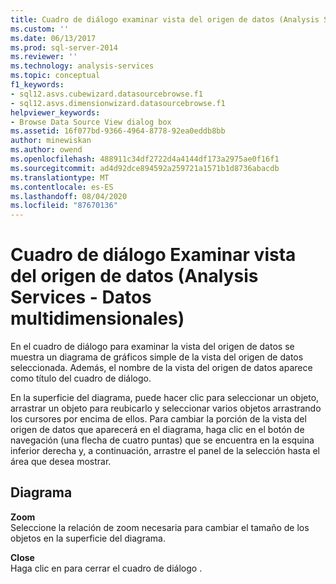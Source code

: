 ```yaml
---
title: Cuadro de diálogo examinar vista del origen de datos (Analysis Services-datos multidimensionales) | Microsoft Docs
ms.custom: ''
ms.date: 06/13/2017
ms.prod: sql-server-2014
ms.reviewer: ''
ms.technology: analysis-services
ms.topic: conceptual
f1_keywords:
- sql12.asvs.cubewizard.datasourcebrowse.f1
- sql12.asvs.dimensionwizard.datasourcebrowse.f1
helpviewer_keywords:
- Browse Data Source View dialog box
ms.assetid: 16f077bd-9366-4964-8778-92ea0eddb8bb
author: minewiskan
ms.author: owend
ms.openlocfilehash: 488911c34df2722d4a4144df173a2975ae0f16f1
ms.sourcegitcommit: ad4d92dce894592a259721a1571b1d8736abacdb
ms.translationtype: MT
ms.contentlocale: es-ES
ms.lasthandoff: 08/04/2020
ms.locfileid: "87670136"
---
```

# <a name="browse-data-source-view-dialog-box-analysis-services---multidimensional-data"></a>Cuadro de diálogo Examinar vista del origen de datos (Analysis Services - Datos multidimensionales)
  En el cuadro de diálogo para examinar la vista del origen de datos se muestra un diagrama de gráficos simple de la vista del origen de datos seleccionada. Además, el nombre de la vista del origen de datos aparece como título del cuadro de diálogo.  
  
 En la superficie del diagrama, puede hacer clic para seleccionar un objeto, arrastrar un objeto para reubicarlo y seleccionar varios objetos arrastrando los cursores por encima de ellos. Para cambiar la porción de la vista del origen de datos que aparecerá en el diagrama, haga clic en el botón de navegación (una flecha de cuatro puntas) que se encuentra en la esquina inferior derecha y, a continuación, arrastre el panel de la selección hasta el área que desea mostrar.  
  
## <a name="diagram"></a>Diagrama  
 **Zoom**  
 Seleccione la relación de zoom necesaria para cambiar el tamaño de los objetos en la superficie del diagrama.  
  
 **Close**  
 Haga clic en para cerrar el cuadro de diálogo .  
  
  

